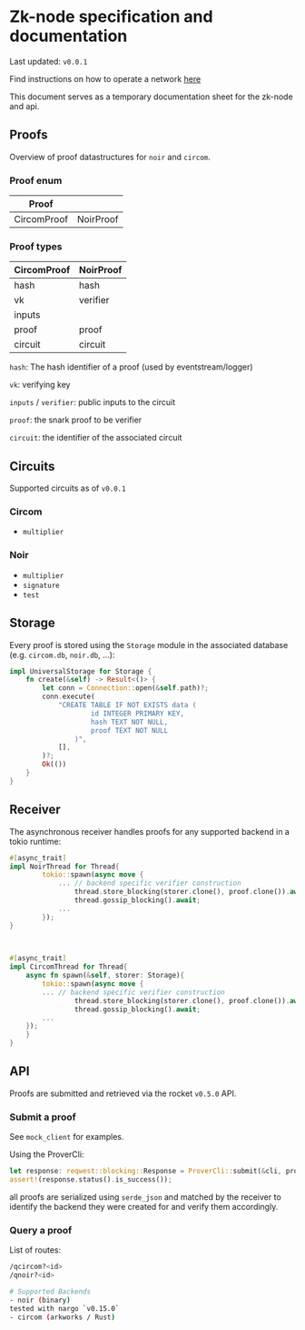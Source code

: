 # Zk-node specification and documentation
Last updated: `v0.0.1`

Find instructions on how to operate a network [here](https://github.com/cspr-rad/paradox-6/blob/master/SETUP.md)

This document serves as a temporary documentation sheet for the zk-node and api.

## Proofs
Overview of proof datastructures for `noir` and `circom`.

### Proof enum

|      Proof   |            |
|--------------|------------|
| CircomProof  | NoirProof  |


### Proof types

| CircomProof | NoirProof |
|-------------|-----------|
| hash        | hash      |
| vk          | verifier  |
| inputs      |           |
| proof       | proof     |
| circuit     | circuit   |


`hash`: The hash identifier of a proof (used by eventstream/logger)

`vk`: verifying key

`inputs` / `verifier`: public inputs to the circuit

`proof`: the snark proof to be verifier

`circuit`: the identifier of the associated circuit

## Circuits
Supported circuits as of `v0.0.1`

### Circom
- `multiplier`

### Noir
- `multiplier`
- `signature`
- `test`


## Storage
Every proof is stored using the `Storage` module in the associated database (e.g. `circom.db`, `noir.db`, ...):

```rust
impl UniversalStorage for Storage {
    fn create(&self) -> Result<()> {
        let conn = Connection::open(&self.path)?;
        conn.execute(
            "CREATE TABLE IF NOT EXISTS data (
                    id INTEGER PRIMARY KEY,
                    hash TEXT NOT NULL,
                    proof TEXT NOT NULL
                )",
            [],
        )?;
        Ok(())
    }
}
```

## Receiver
The asynchronous receiver handles proofs for any supported backend in a tokio runtime:
```rust
#[async_trait]
impl NoirThread for Thread{        
        tokio::spawn(async move {
            ... // backend specific verifier construction
                thread.store_blocking(storer.clone(), proof.clone()).await;
                thread.gossip_blocking().await;
            ...
        });
}
        


#[async_trait]
impl CircomThread for Thread{
    async fn spawn(&self, storer: Storage){
        tokio::spawn(async move {
        ... // backend specific verifier construction
                thread.store_blocking(storer.clone(), proof.clone()).await;
                thread.gossip_blocking().await;
        ...
    });
    }
}
```

## API 
Proofs are submitted and retrieved via the rocket `v0.5.0` API.

### Submit a proof
See `mock_client` for examples.

Using the ProverCli:

```rust
let response: reqwest::blocking::Response = ProverCli::submit(&cli, proof_message_serialized).unwrap();
assert!(response.status().is_success());
```

all proofs are serialized using `serde_json` and matched by the receiver to identify the backend they were created for and verify them accordingly.

### Query a proof
List of routes:
```bash
/qcircom?<id>
/qnoir?<id>

# Supported Backends
- noir (binary)
tested with nargo `v0.15.0`
- circom (arkworks / Rust)
